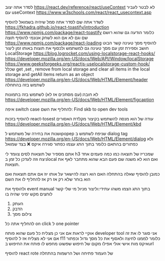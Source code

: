 לסדר אתה יצוב
https://react.dev/reference/react/useContext לא לבטר לעביר עם useContext
https://www.w3schools.com/react/react_usecontext.asp

לשדר אתה שם
לסדר אתה סמל שיהיה בשמואל
להוסיף
https://fkhadra.github.io/react-toastify/introduction
https://www.npmjs.com/package/react-toastify
כלומר הודעה גם שהוא רושם שם
וגם לא אם הוא לשחק אנונמי
להוסיף תוצה
https://www.npmjs.com/package/react-loading
להוסיף מסך טעינה קשר הבוט חושב וספירת זמן
עם מסך טעינה גם למשתמש ולכסוף את תוצות באותו זמן
ליצור LocalStorage
https://blog.logrocket.com/using-localstorage-react-hooks/
https://developer.mozilla.org/en-US/docs/Web/API/Window/localStorage
https://www.geeksforgeeks.org/reactjs-uselocalstorage-custom-hook/
שכלל
get ,set , remove from local storage
and clear all items in the local storage
and getAll items return as an object
https://developer.mozilla.org/en-US/docs/Web/HTML/Element/header
לשתמש בזה בהתחלה

לא חובה:(עם מסתכים אז לא) לשתמש בזה בתמונות
https://developer.mozilla.org/en-US/docs/Web/HTML/Element/figcaption

איפה switch case
להחליף את השם:
Find skb to open dev tools

להוסיף בזכות react-tosest
עודה של הוא מנסה להשתמש בקיצור מקלדת האסורים
https://developer.mozilla.org/en-US/docs/Web/HTML/Element/kbd

ושנות את בחירה של משתמש לpopep שניפח לשתמש ב dialog tag
https://developer.mozilla.org/en-US/docs/Web/HTML/Element/dialog
ולא כפתורים בהתאם
כלומר בתוך התג עצמו כפתור סגירה איקס ❌ בצד שמואל

אתם מספיר של תוצאות לסים
צוומד לי h3 שמכריז של תוצאה
כמו כמה פעמים אחד ניצח וזה לעדכן כל זמן בlocal ואם הוא לא משנה שם פעם הבא שהוא מתחבר לאף את תוצאות.

כמובן להוסיף שאלה בהתחלה האם הוא רוצה להישאר על אותו יוז אם אתם תוצאות
ואם הוא בוחר שלא רק אז רק אז להחליף לו את השם

ולהוסיף את event manual
בתוך התג הצמו
משהו עתידי:וליצור מניול מי שלי קשר לוחצים מקש ימיני שהיה בו

1. העתק
2. ⁠הדבק
3. ⁠צילום מסך

להחליף אתה כל on click
ל one pointer

אוקיי לראות אם אני כן מצליח כל פעם שהוא פותח developer tool אני סוגר לו את זה אם אני לא מצליח אז ל להוסיף f11 כלומר לממנו לחיצה
ולאסוף את כל מסך גדול וכפתור איקס מות אישי
אולי אפילו מקום של חיפוש שפשוט מחפש לו פותח את החיפוש בurl

להוסיף react rote של העמוד פתיחה ושל הרשמות בהתחלה
